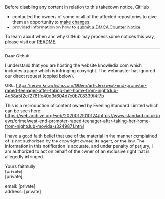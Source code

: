 Before disabling any content in relation to this takedown notice, GitHub
- contacted the owners of some or all of the affected repositories to give them an opportunity to [make changes](https://docs.github.com/en/github/site-policy/dmca-takedown-policy#a-how-does-this-actually-work).
- provided information on how to [submit a DMCA Counter Notice](https://docs.github.com/en/articles/guide-to-submitting-a-dmca-counter-notice).

To learn about when and why GitHub may process some notices this way, please visit our [README](https://github.com/github/dmca/blob/master/README.md#anatomy-of-a-takedown-notice).

---

Dear Github

I understand that you are hosting the website knowledia.com which includes a page which is infringing copyright. The webmaster has ignored our direct request (copied below).

URL: https://news.knowledia.com/GB/en/articles/west-end-promoter-raped-teenager-after-taking-her-home-from-nightclub-4d58a5f2e72781fc40d3d604d7c0b708339f4f7b

This is a reproduction of content owned by Evening Standard Limited which can be seen here:  https://web.archive.org/web/20200121010124/https://www.standard.co.uk/news/crime/west-end-promoter-raped-teenager-after-taking-her-home-from-nightclub-movida-a3249871.html

I have a good faith belief that use of the material in the manner complained of is not authorized by the copyright owner, its agent, or the law. The information in this notification is accurate, and under penalty of perjury, I am authorized to act on behalf of the owner of an exclusive right that is allegedly infringed.

Yours faithfully  
[private]  
[private]

email: [private]  
address: [private]

